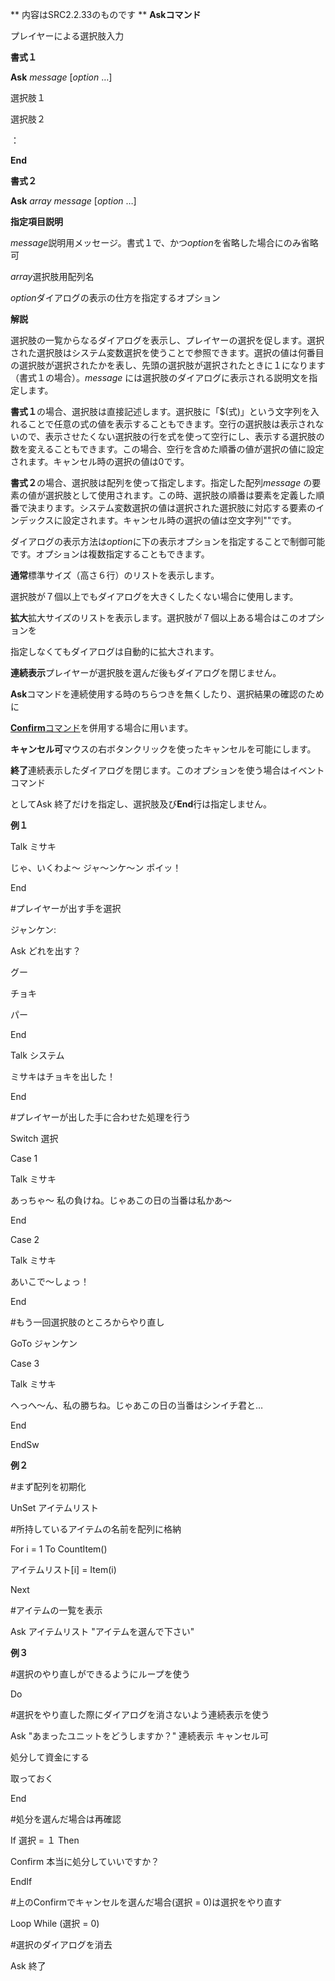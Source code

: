 ** 内容はSRC2.2.33のものです **
**Askコマンド**

プレイヤーによる選択肢入力

**書式１**

**Ask** *message* [*option* …]

選択肢１

選択肢２

：

**End**

**書式２**

**Ask** *array message* [*option* …]

**指定項目説明**

*message*説明用メッセージ。書式１で、かつ*option*を省略した場合にのみ省略可

*array*選択肢用配列名

*option*ダイアログの表示の仕方を指定するオプション

**解説**

選択肢の一覧からなるダイアログを表示し、プレイヤーの選択を促します。選択された選択肢はシステム変数選択を使うことで参照できます。選択の値は何番目の選択肢が選択されたかを表し、先頭の選択肢が選択されたときに１になります（書式１の場合）。*message* には選択肢のダイアログに表示される説明文を指定します。

**書式１**の場合、選択肢は直接記述します。選択肢に「$(式)」という文字列を入れることで任意の式の値を表示することもできます。空行の選択肢は表示されないので、表示させたくない選択肢の行を式を使って空行にし、表示する選択肢の数を変えることもできます。この場合、空行を含めた順番の値が選択の値に設定されます。キャンセル時の選択の値は0です。

**書式２**の場合、選択肢は配列を使って指定します。指定した配列*message* の要素の値が選択肢として使用されます。この時、選択肢の順番は要素を定義した順番で決まります。システム変数選択の値は選択された選択肢に対応する要素のインデックスに設定されます。キャンセル時の選択の値は空文字列""です。

ダイアログの表示方法は*option*に下の表示オプションを指定することで制御可能です。オプションは複数指定することもできます。

**通常**標準サイズ（高さ６行）のリストを表示します。

選択肢が７個以上でもダイアログを大きくしたくない場合に使用します。

**拡大**拡大サイズのリストを表示します。選択肢が７個以上ある場合はこのオプションを

指定しなくてもダイアログは自動的に拡大されます。

**連続表示**プレイヤーが選択肢を選んだ後もダイアログを閉じません。

**Ask**コマンドを連続使用する時のちらつきを無くしたり、選択結果の確認のために

[**Confirm**コマンド](Confirmコマンド.md)を併用する場合に用います。

**キャンセル可**マウスの右ボタンクリックを使ったキャンセルを可能にします。

**終了**連続表示したダイアログを閉じます。このオプションを使う場合はイベントコマンド

としてAsk 終了だけを指定し、選択肢及び**End**行は指定しません。

**例１**

Talk ミサキ

じゃ、いくわよ～ ジャ～ンケ～ン ポイッ！

End

#プレイヤーが出す手を選択

ジャンケン:

Ask どれを出す？

グー

チョキ

パー

End

Talk システム

ミサキはチョキを出した！

End

#プレイヤーが出した手に合わせた処理を行う

Switch 選択

Case 1

Talk ミサキ

あっちゃ～ 私の負けね。じゃあこの日の当番は私かあ～

End

Case 2

Talk ミサキ

あいこで～しょっ！

End

#もう一回選択肢のところからやり直し

GoTo ジャンケン

Case 3

Talk ミサキ

へっへ～ん、私の勝ちね。じゃあこの日の当番はシンイチ君と…

End

EndSw

**例２**

#まず配列を初期化

UnSet アイテムリスト

#所持しているアイテムの名前を配列に格納

For i = 1 To CountItem()

アイテムリスト[i] = Item(i)

Next

#アイテムの一覧を表示

Ask アイテムリスト "アイテムを選んで下さい"

**例３**

#選択のやり直しができるようにループを使う

Do

#選択をやり直した際にダイアログを消さないよう連続表示を使う

Ask "あまったユニットをどうしますか？" 連続表示 キャンセル可

処分して資金にする

取っておく

End



#処分を選んだ場合は再確認

If 選択 = １ Then

Confirm 本当に処分していいですか？

EndIf



#上のConfirmでキャンセルを選んだ場合(選択 = 0)は選択をやり直す

Loop While (選択 = 0)

#選択のダイアログを消去

Ask 終了
